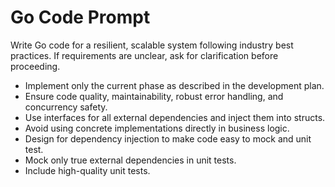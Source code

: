 # Go Code Prompt

Write Go code for a resilient, scalable system following industry best practices. If requirements are unclear, ask for clarification before proceeding.

- Implement only the current phase as described in the development plan.
- Ensure code quality, maintainability, robust error handling, and concurrency safety.
- Use interfaces for all external dependencies and inject them into structs.
- Avoid using concrete implementations directly in business logic.
- Design for dependency injection to make code easy to mock and unit test.
- Mock only true external dependencies in unit tests.
- Include high-quality unit tests.

